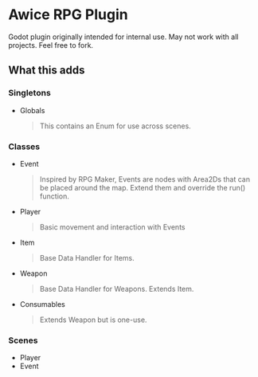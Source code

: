 # Awice RPG Plugin
Godot plugin originally intended for internal use. May not work with all projects. Feel free to fork.

## What this adds
### Singletons
- Globals
  > This contains an Enum for use across scenes.
### Classes
- Event
  > Inspired by RPG Maker, Events are nodes with Area2Ds that can be placed around the map. Extend them and override the run() function.
- Player
  > Basic movement and interaction with Events
- Item
  > Base Data Handler for Items.
- Weapon
  > Base Data Handler for Weapons. Extends Item.
- Consumables
  > Extends Weapon but is one-use.
### Scenes
- Player
- Event
